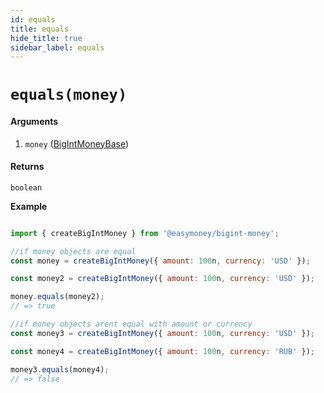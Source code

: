 ```yaml
---
id: equals
title: equals
hide_title: true
sidebar_label: equals
---
```


# `equals(money)`

#### Arguments

1. `money` ([BigIntMoneyBase](Description.md#bigintmoneybase))

#### Returns

`boolean`


**Example**

```js

import { createBigIntMoney } from '@easymoney/bigint-money';

//if money objects are equal
const money = createBigIntMoney({ amount: 100n, currency: 'USD' });

const money2 = createBigIntMoney({ amount: 100n, currency: 'USD' });

money.equals(money2);
// => true

//if money objects arent equal with amount or currency
const money3 = createBigIntMoney({ amount: 100n, currency: 'USD' });

const money4 = createBigIntMoney({ amount: 100n, currency: 'RUB' });

money3.equals(money4);
// => false

```